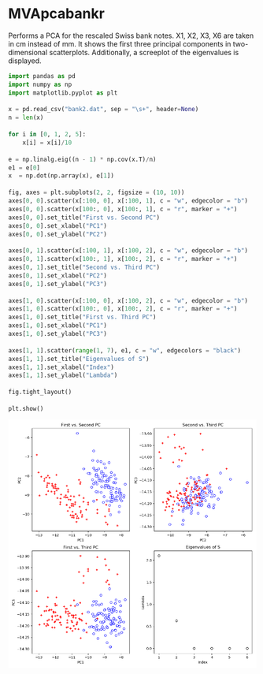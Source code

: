 # MVApcabankr
Performs a PCA for the rescaled Swiss bank notes. X1, X2, X3, X6 are taken in cm instead of mm. It shows the first three principal components in two-dimensional scatterplots. Additionally, a screeplot of the eigenvalues is displayed.

```python
import pandas as pd
import numpy as np
import matplotlib.pyplot as plt

x = pd.read_csv("bank2.dat", sep = "\s+", header=None)
n = len(x)

for i in [0, 1, 2, 5]:
    x[i] = x[i]/10

e = np.linalg.eig((n - 1) * np.cov(x.T)/n)
e1 = e[0]
x  = np.dot(np.array(x), e[1])

fig, axes = plt.subplots(2, 2, figsize = (10, 10))
axes[0, 0].scatter(x[:100, 0], x[:100, 1], c = "w", edgecolor = "b")
axes[0, 0].scatter(x[100:, 0], x[100:, 1], c = "r", marker = "+")
axes[0, 0].set_title("First vs. Second PC")
axes[0, 0].set_xlabel("PC1")
axes[0, 0].set_ylabel("PC2")

axes[0, 1].scatter(x[:100, 1], x[:100, 2], c = "w", edgecolor = "b")
axes[0, 1].scatter(x[100:, 1], x[100:, 2], c = "r", marker = "+")
axes[0, 1].set_title("Second vs. Third PC")
axes[0, 1].set_xlabel("PC2")
axes[0, 1].set_ylabel("PC3")

axes[1, 0].scatter(x[:100, 0], x[:100, 2], c = "w", edgecolor = "b")
axes[1, 0].scatter(x[100:, 0], x[100:, 2], c = "r", marker = "+")
axes[1, 0].set_title("First vs. Third PC")
axes[1, 0].set_xlabel("PC1")
axes[1, 0].set_ylabel("PC3")

axes[1, 1].scatter(range(1, 7), e1, c = "w", edgecolors = "black")
axes[1, 1].set_title("Eigenvalues of S")
axes[1, 1].set_xlabel("Index")
axes[1, 1].set_ylabel("Lambda")

fig.tight_layout()

plt.show()
```
![MVApcabankr](MVApcabankr-1_python.png)